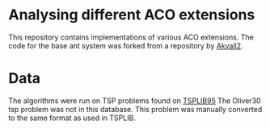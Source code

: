 # Analysing different ACO extensions
This repository contains implementations of various ACO extensions. The code for the base ant system was forked from a repository by [Akvall2](https://github.com/Akavall/AntColonyOptimization/). 


# Data 
The algorithms were run on TSP problems found on [TSPLIB95](http://elib.zib.de/pub/mp-testdata/tsp/tsplib/tsp/index.html)
The Oliver30 tsp problem was not in this database. This problem was manually converted to the same format as used in TSPLIB.


